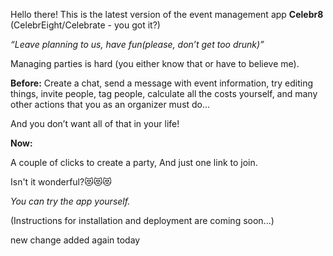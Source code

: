 
Hello there! This is the latest version of the event management app **Celebr8** (CelebrEight/Celebrate - you got it?)

_“Leave planning to us, have fun(please, don’t get too drunk)”_

Managing parties is hard (you either know that or have to believe me).



**Before:**
Create a chat, send a message with event information, try editing things, invite people, tag people, calculate all the costs yourself, and many other actions that you as an organizer must do...

And you don’t want all of that in your life!


**Now:**

A couple of clicks to create a party,
And just one link to join.

Isn't it wonderful?😻😻😻



_You can try the app yourself._ 

(Instructions for installation and deployment are coming soon...)

new change added again today

